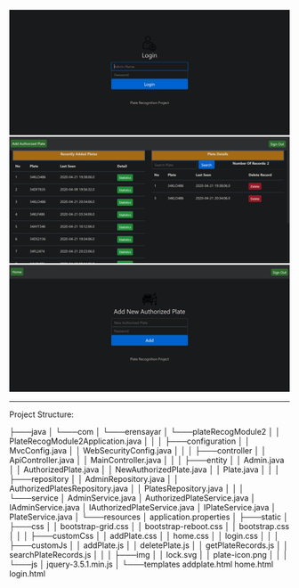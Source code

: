 ![home.html](images/login.PNG)
![home.html](images/home.PNG)
![home.html](images/addplate.PNG)

---
Project Structure:

├───java
│   └───com
│       └───erensayar
│           └───plateRecogModule2
│               │   PlateRecogModule2Application.java
│               │
│               ├───configuration
│               │       MvcConfig.java
│               │       WebSecurityConfig.java
│               │
│               ├───controller
│               │       ApiController.java
│               │       MainController.java
│               │
│               ├───entity
│               │       Admin.java
│               │       AuthorizedPlate.java
│               │       NewAuthorizedPlate.java
│               │       Plate.java
│               │
│               ├───repository
│               │       AdminRepository.java
│               │       AuthorizedPlatesRepository.java
│               │       PlatesRepository.java
│               │
│               └───service
│                       AdminService.java
│                       AuthorizedPlateService.java
│                       IAdminService.java
│                       IAuthorizedPlateService.java
│                       IPlateService.java
│                       PlateService.java
│
└───resources
    │   application.properties
    │
    ├───static
    │   ├───css
    │   │       bootstrap-grid.css
    │   │       bootstrap-reboot.css
    │   │       bootstrap.css
    │   │
    │   ├───customCss
    │   │       addPlate.css
    │   │       home.css
    │   │       login.css
    │   │
    │   ├───customJs
    │   │       addPlate.js
    │   │       deletePlate.js
    │   │       getPlateRecords.js
    │   │       searchPlateRecords.js
    │   │
    │   ├───img
    │   │       lock.svg
    │   │       plate-icon.png
    │   │
    │   └───js
    │           jquery-3.5.1.min.js
    │
    └───templates
            addplate.html
            home.html
            login.html